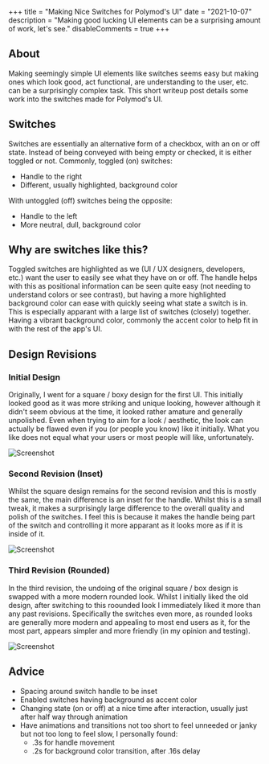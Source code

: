 +++
title = "Making Nice Switches for Polymod's UI"
date = "2021-10-07"
description = "Making good lucking UI elements can be a surprising amount of work, let's see."
disableComments = true
+++

## About

Making seemingly simple UI elements like switches seems easy but making ones which look good, act functional, are understanding to the user, etc. can be a surprisingly complex task. This short writeup post details some work into the switches made for Polymod's UI.


## Switches

Switches are essentially an alternative form of a checkbox, with an on or off state. Instead of being conveyed with being empty or checked, it is either toggled or not. Commonly, toggled (on) switches:
- Handle to the right
- Different, usually highlighted, background color

With untoggled (off) switches being the opposite:
- Handle to the left
- More neutral, dull, background color


## Why are switches like this?

Toggled switches are highlighted as we (UI / UX designers, developers, etc.) want the user to easily see what they have on or off. The handle helps with this as positional information can be seen quite easy (not needing to understand colors or see contrast), but having a more highlighted background color can ease with quickly seeing what state a switch is in. This is especially apparant with a large list of switches (closely) together. Having a vibrant background color, commonly the accent color to help fit in with the rest of the app's UI.


## Design Revisions

### Initial Design

Originally, I went for a square / boxy design for the first UI. This initially looked good as it was more striking and unique looking, however although it didn't seem obvious at the time, it looked rather amature and generally unpolished. Even when trying to aim for a look / aesthetic, the look can actually be flawed even if you (or people you know) like it initially. What you like does not equal what your users or most people will like, unfortunately.

![Screenshot](https://media.discordapp.net/attachments/617405420071550989/889540992636694568/unknown.png?width=220&height=353)


### Second Revision (Inset)

Whilst the square design remains for the second revision and this is mostly the same, the main difference is an inset for the handle. Whilst this is a small tweak, it makes a surprisingly large difference to the overall quality and polish of the switches. I feel this is because it makes the handle being part of the switch and controlling it more apparant as it looks more as if it is inside of it.

![Screenshot](https://media.discordapp.net/attachments/617405420071550989/889595554378706954/unknown.png?width=218&height=355)


### Third Revision (Rounded)

In the third revision, the undoing of the original square / box design is swapped with a more modern rounded look. Whilst I initially liked the old design, after switching to this roounded look I immediately liked it more than any past revisions. Specifically the switches even more, as rounded looks are generally more modern and appealing to most end users as it, for the most part, appears simpler and more friendly (in my opinion and testing).

![Screenshot](https://media.discordapp.net/attachments/617405420071550989/889612773011632228/unknown.png?width=218&height=353)


## Advice

- Spacing around switch handle to be inset
- Enabled switches having background as accent color
- Changing state (on or off) at a nice time after interaction, usually just after half way through animation
- Have animations and transitions not too short to feel unneeded or janky but not too long to feel slow, I personally found:
  - .3s for handle movement
  - .2s for background color transition, after .16s delay
